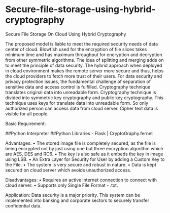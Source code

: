 # Secure-file-storage-using-hybrid-cryptography
Secure File Storage On Cloud Using Hybrid Cryptography

The proposed model is liable to meet the required security needs of data center of cloud. Blowfish used for the encryption of file slices takes minimum time and has maximum throughput for encryption and decryption from other symmetric algorithms. The idea of splitting and merging adds on to meet the principle of data security. The hybrid approach when deployed in cloud environment makes the remote server more secure and thus, helps the cloud providers to fetch more trust of their users. For data security and privacy protection issues, the fundamental challenge of separation of sensitive data and access control is fulfilled. Cryptography technique translates original data into unreadable form. Cryptography technique is divided into symmetric key cryptography and public key cryptography. This technique uses keys for translate data into unreadable form. So only authorized person can access data from cloud server. Cipher text data is visible for all people. 

Basic Requirement:

##Python Interpreter
##Python Libraries - Flask | CryptoGraphy.fernet

Advantages:
•	The stored image file is completely secured, as the file is being encrypted not by just using one but three encryption algorithm which are AES, DES and RC6.
•	The key is also safe as it embeds the key in image using LSB.
•	An Extra Layer for Security for User by adding a Custom Key to the File.
•	The system is very secure and robust in nature.
•	Data is kept secured on cloud server which avoids unauthorized access.


Disadvantages:
•	Requires an active internet connection to connect with cloud server.
•	Supports only Single File Format - .txt.


Application:
Data security is a major priority. This system can be implemented into banking and corporate sectors to securely transfer confidential data.


